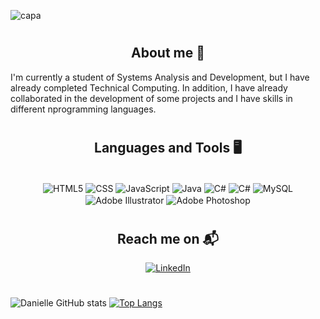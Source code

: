 
![capa](https://user-images.githubusercontent.com/78177394/182728185-c0873def-87f8-4c58-a581-d9a2946985b9.png)
 
 #

<center><h2> About me 👩</h2></center>

I'm currently a student of Systems Analysis and Development, but I have already completed Technical Computing. In addition, I have already collaborated in the development of some projects and I have skills in different nprogramming languages.

 #

<center><h2> Languages and Tools 🖥️</h2>

<div style="display: inline_block"><br>
    <img align="center" alt="HTML5" src="https://img.shields.io/badge/HTML5-E34F26?style=for-the-badge&logo=html5&logoColor=white"/>
    <img align="center" alt="CSS" src="https://img.shields.io/badge/CSS3-1572B6?style=for-the-badge&logo=css3&logoColor=white"/>
    <img align="center" alt="JavaScript" src="https://img.shields.io/badge/JavaScript-F7DF1E?style=for-the-badge&logo=javascript&logoColor=black"/>
    <img align="center" alt="Java" src="https://img.shields.io/badge/Java-ED8B00?style=for-the-badge&logo=java&logoColor=white"/>
    <img align="center" alt="C#" src="https://img.shields.io/badge/C%23-239120?style=for-the-badge&logo=c-sharp&logoColor=white"/>
    <img align="center" alt="C#" src="https://img.shields.io/badge/C%23-239120?style=for-the-badge&logo=c-sharp&logoColor=white"/>
    <img align="center" alt="MySQL" src="https://img.shields.io/badge/MySQL-00000F?style=for-the-badge&logo=mysql&logoColor=white"/>
    <img align="center" alt="Adobe Illustrator" src="https://img.shields.io/badge/Adobe%20Illustrator-FF9A00?style=for-the-badge&logo=adobe%20illustrator&logoColor=white"/>
    <img align="center" alt="Adobe Photoshop" src="https://img.shields.io/badge/Adobe%20Photoshop-31A8FF?style=for-the-badge&logo=Adobe%20Photoshop&logoColor=black"/>
</div></center>

#

<center><h2> Reach me on 📬</h2>

[![LinkedIn](https://img.shields.io/badge/LinkedIn-0077B5?style=for-the-badge&logo=linkedin&logoColor=white)](www.linkedin.com/in/danielle-de-oliveira-b924b314a)</center>

#

![Danielle GitHub stats](https://github-readme-stats.vercel.app/api?username=DanielleOliveiraC&show_icons=true&theme=dracula) 
[![Top Langs](https://github-readme-stats.vercel.app/api/top-langs/?username=DanielleOliveiraC&layout=compact&theme=dracula)](https://github.com/DanielleOliveiraC/github-readme-stats)

